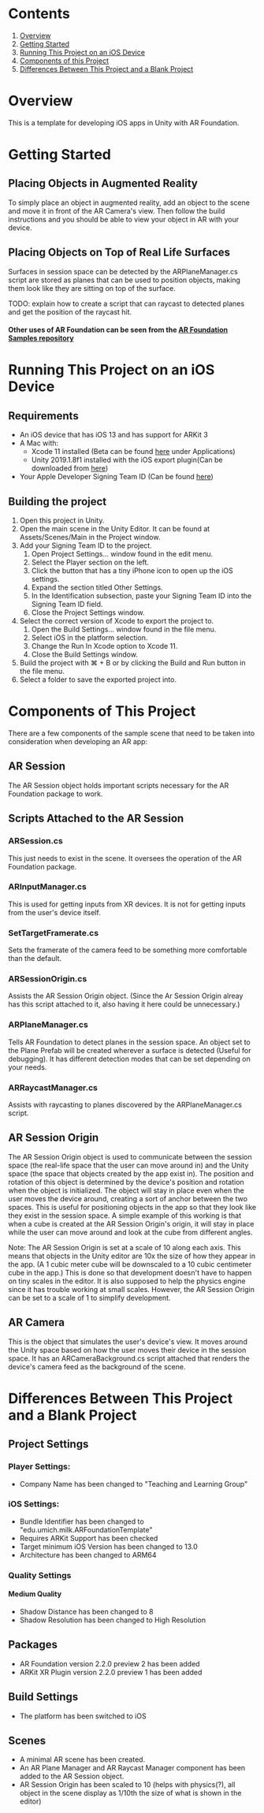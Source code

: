 # Contents

1. [Overview](#overview)
2. [Getting Started](#getting-started)
3. [Running This Project on an iOS Device](#running-this-project-on-an-ios-device)
4. [Components of this Project](#components-of-this-project)
5. [Differences Between This Project and a Blank Project](#differences-between-this-project-and-a-blank-project)

# Overview

This is a template for developing iOS apps in Unity with AR Foundation.

# Getting Started

## Placing Objects in Augmented Reality

To simply place an object in augmented reality, add an object to the scene and
move it in front of the AR Camera's view. Then follow the build instructions and
you should be able to view your object in AR with your device.

## Placing Objects on Top of Real Life Surfaces

Surfaces in session space can be detected by the ARPlaneManager.cs script are
stored as planes that can be used to position objects, making them look like
they are sitting on top of the surface.

TODO: explain how to create a script that can raycast to detected planes and get the position of the raycast hit.

#### Other uses of AR Foundation can be seen from the [AR Foundation Samples repository](https://github.com/Unity-Technologies/arfoundation-samples)

# Running This Project on an iOS Device

## Requirements

- An iOS device that has iOS 13 and has support for ARKit 3
- A Mac with:
    - Xcode 11 installed (Beta can be found [here](https://developer.apple.com/download/) under Applications)
    - Unity 2019.1.8f1 installed with the iOS export plugin(Can be downloaded from [here](https://unity3d.com/get-unity/download/archive))
- Your Apple Developer Signing Team ID (Can be found [here](https://developer.apple.com/account/#/membership))

## Building the project

1. Open this project in Unity.
2. Open the main scene in the Unity Editor. It can be found at Assets/Scenes/Main in the Project window.
3. Add your Signing Team ID to the project.
    1. Open Project Settings... window found in the edit menu.
    2. Select the Player section on the left.
    3. Click the button that has a tiny iPhone icon to open up the iOS settings.
    4. Expand the section titled Other Settings.
    5. In the Identification subsection, paste your Signing Team ID into the Signing Team ID field.
    6. Close the Project Settings window.
4. Select the correct version of Xcode to export the project to.
    1. Open the Build Settings... window found in the file menu.
    2. Select iOS in the platform selection.
    3. Change the Run In Xcode option to Xcode 11.
    4. Close the Build Settings window.
5. Build the project with &#8984; + B or by clicking the Build and Run button in the file menu.
6. Select a folder to save the exported project into.

# Components of This Project

There are a few components of the sample scene that need to be taken into
consideration when developing an AR app:

## AR Session

The AR Session object holds important scripts necessary for the AR Foundation
package to work.

## Scripts Attached to the AR Session

### ARSession.cs

This just needs to exist in the scene. It oversees the operation of the AR
Foundation package.

### ARInputManager.cs

This is used for getting inputs from XR devices. It is not for getting inputs
from the user's device itself.

### SetTargetFramerate.cs

Sets the framerate of the camera feed to be something more comfortable than the
default.

### ARSessionOrigin.cs

Assists the AR Session Origin object. (Since the Ar Session Origin alreay has
this script attached to it, also having it here could be unnecessary.)

### ARPlaneManager.cs

Tells AR Foundation to detect planes in the session space. An object set to the
Plane Prefab will be created wherever a surface is detected (Useful for
debugging). It has different detection modes that can be set depending on your
needs.

### ARRaycastManager.cs

Assists with raycasting to planes discovered by the ARPlaneManager.cs script.

## AR Session Origin

The AR Session Origin object is used to communicate between the session space
(the real-life space that the user can move around in) and the Unity space (the
space that objects created by the app exist in). The position and rotation of
this object is determined by the device's position and rotation when the object
is initialized. The object will stay in place even when the user moves the
device around, creating a sort of anchor between the two spaces. This is useful
for positioning objects in the app so that they look like they exist in the
session space. A simple example of this working is that when a cube is created
at the AR Session Origin's origin, it will stay in place while the user can move
around and look at the cube from different angles.

Note: The AR Session Origin is set at a scale of 10 along each axis. This means
that objects in the Unity editor are 10x the size of how they appear in the app.
(A 1 cubic meter cube will be downscaled to a 10 cubic centimeter cube in the
app.) This is done so that development doesn't have to happen on tiny scales in
the editor. It is also supposed to help the physics engine since it has trouble
working at small scales. However, the AR Session Origin can be set to a scale of
1 to simplify development.

## AR Camera

This is the object that simulates the user's device's view. It moves around the
Unity space based on how the user moves their device in the session space. It
has an ARCameraBackground.cs script attached that renders the device's camera
feed as the background of the scene.

# Differences Between This Project and a Blank Project

## Project Settings

### Player Settings:

- Company Name has been changed to "Teaching and Learning Group"

### iOS Settings:

- Bundle Identifier has been changed to "edu.umich.milk.ARFoundationTemplate"
- Requires ARKit Support has been checked
- Target minimum iOS Version has been changed to 13.0
- Architecture has been changed to ARM64

### Quality Settings

#### Medium Quality

- Shadow Distance has been changed to 8
- Shadow Resolution has been changed to High Resolution

## Packages

- AR Foundation version 2.2.0 preview 2 has been added
- ARKit XR Plugin version 2.2.0 preview 1 has been added

## Build Settings

- The platform has been switched to iOS

## Scenes

- A minimal AR scene has been created.
- An AR Plane Manager and AR Raycast Manager component has been added to the AR Session object.
- AR Session Origin has been scaled to 10 (helps with physics(?), all object in the scene display as 1/10th the size of what is shown in the editor)